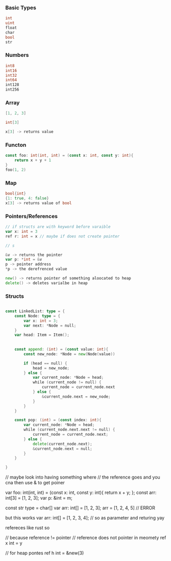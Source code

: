 ### Basic Types
```go
int
uint
float
char
bool
str
```

### Numbers
```go
int8
int16
int32
int64
int128
int256
```

### Array
```go
[1, 2, 3]

int[3]

x[3] -> returns value
```

### Functon
```go
const foo: int(int, int) = (const x: int, const y: int){
    return x + y + 1
}
foo(1, 2) 
```

### Map
```go
bool{int}
{1: true, 4: false}
x[3] -> returns value of bool
```


### Pointers/References
```go
// if structs are with keyword before varaible
var x: int = 3 
ref r: int = x // maybe if does not create pointer 

// s

&v -> returns the pointer
var p: *int = &v
p -> pointer address
*p -> the derefrenced value

new() -> returns pointer of something aloocated to heap 
delete() -> deletes varialbe in heap
```


### Structs
```go

const LinkedList: type = {
    const Node: type = {
        var x: int = 3;
        var next: *Node = null; 
    } 
    var head: Item = Item();
    
    
    const append: (int) = (const value: int){
        const new_node: *Node = new(Node(value))

        if (head == null) {
            head = new_node;
        } else {
            var current_node: *Node = head;
            while (current_node != null) {
                current_node = current_node.next
            } else {
                &current_node.next = new_node;
            }
        }
    }

    const pop: (int) = (const index: int){
        var current_node: *Node = head;
        while (current_node.next.next != null) {
            current_node = current_node.next;
        } else {
            delete(current_node.next);
            &current_node.next = null;
        }
    }

}

```
// maybe look into having something where
// the reference goes and you cna then use & to get poiner 





var foo: int(int, int) = (const x: int, const y: int){
    return x + y;
};
const arr: int[3] = [1, 2, 3];
var p: &int = m;


const str type = char[]
var arr: int[] = [1, 2, 3];
arr = [1, 2, 4, 5] // ERROR


but this works
var arr: int[] = [1, 2, 3, 4];
// so as parameter and returing
yay

refereces like rust
so

// because reference != pointer
// reference does not pointer in meomety
ref x int = y

// for heap pontes
ref h int = &new(3)